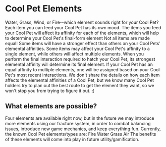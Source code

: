 # Cool Pet Elements

Water, Grass, Wind, or Fire--which element sounds right for your Cool Pet?
Each item you can feed your Cool Pet has its own mood. The items you feed your Cool Pet will affect its affinity for each of the elements, which will help to determine your Cool Pet's final-form element
Not all items are made equal! Some items will have a stronger effect than others on your Cool Pets' elemental affinities. Some items may affect your Cool Pet's affinity to a single element, while others will affect multiple elements.
When you perform the final interaction required to hatch your Cool Pet, its strongest elemental affinity will determine its final element. If your Cool Pet has an equal affinity to multiple elements, one will be assigned based on your Cool Pet's most recent interactions.
We don't share the details on how each item affects the elemental affinities of a Cool Pet, but we know many Cool Pet holders try to plan out the best route to get the element they want, so we won't stop you from trying to figure it out. :)

## What elements are possible?

Four elements are available right now, but in the future we may introduce more elements using our fracture system, in order to  combat balancing issues, introduce new game mechanics, and keep everything fun. Currently, the known Cool Pet elements/types are:
Fire
Water
Grass
Air
The benefits of these elements will come into play in future utility/gamification. 
